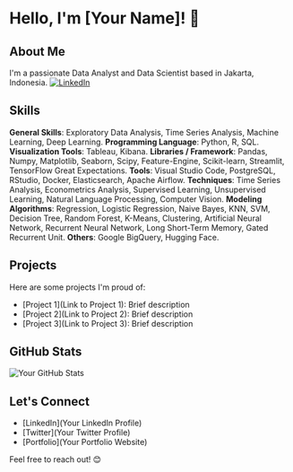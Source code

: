 # Hello, I'm [Your Name]! 👋

## About Me

I'm a passionate Data Analyst and Data Scientist based in Jakarta, Indonesia.
[![LinkedIn](https://img.shields.io/badge/LinkedIn-YourName-blue)](https://www.linkedin.com/in/nadia-nabilla-shafira/)

## Skills

**General Skills**: Exploratory Data Analysis, Time Series Analysis, Machine Learning, Deep Learning.
**Programming Language**: Python, R, SQL.
**Visualization Tools**: Tableau, Kibana.
**Libraries / Framework**: Pandas, Numpy, Matplotlib, Seaborn, Scipy, Feature-Engine, Scikit-learn, Streamlit, TensorFlow Great Expectations.
**Tools**: Visual Studio Code, PostgreSQL, RStudio, Docker, Elasticsearch, Apache Airflow.
**Techniques**: Time Series Analysis, Econometrics Analysis, Supervised Learning, Unsupervised Learning, Natural Language Processing, Computer Vision.
**Modeling Algorithms**: Regression, Logistic Regression, Naive Bayes, KNN, SVM, Decision Tree, Random Forest, K-Means, Clustering, Artificial Neural Network, Recurrent Neural Network, Long Short-Term Memory, Gated Recurrent Unit.
**Others**: Google BigQuery, Hugging Face.

## Projects

Here are some projects I'm proud of:

- [Project 1](Link to Project 1): Brief description
- [Project 2](Link to Project 2): Brief description
- [Project 3](Link to Project 3): Brief description

## GitHub Stats

![Your GitHub Stats](https://github-readme-stats.vercel.app/api?username=yourusername&show_icons=true&hide=contribs,prs)

## Let's Connect

- [LinkedIn](Your LinkedIn Profile)
- [Twitter](Your Twitter Profile)
- [Portfolio](Your Portfolio Website)

Feel free to reach out! 😊

